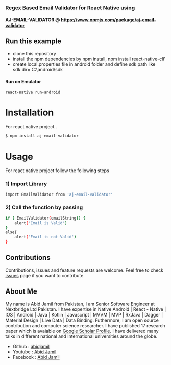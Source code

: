 ### Regex Based Email Validator for React Native using 

#### AJ-EMAIL-VALIDATOR @ https://www.npmjs.com/package/aj-email-validator 


## Run this example 

- clone this repository
- install the npm dependencies by npm install, npm install react-native-cli'
- create local.properties file in android folder and define sdk path like sdk.dir= C\:\\android\\sdk

#### Run on Emulator
`react-native run-android`

# Installation

For react native project..

```sh
$ npm install aj-email-validator
```

# Usage
For react native project follow the following steps
### 1) Import Library
```sh
import EmailValidator from 'aj-email-validator'
```
### 2) Call the function by passing
```sh
if ( EmailValidator(emailString)) {
    alert('Email is Valid')
}
else{
    alert('Email is not Valid')
}
```
## Contributions 
Contributions, issues and feature requests are welcome.
Feel free to check [issues](https://github.com/abidjamil/ReactNativeEmailValidator/issues "issues") page if you want to contribute.

## About Me
My name is Abid Jamil from Pakistan, I am Senior Software Engineer at Nextbridge Ltd Pakistan. I have expertise in Native Android | React - Native | IOS | Android | Java | Kotlin | Javascript | MVVM | MVP | RxJava | Dagger | Material Design | Live Data | Data Binding. Futhermore, I am open source contribution and computer science researcher. I have published 17 research paper which is avaiable on [Google Scholar Profile](https://scholar.google.com/citations?user=sl7oXNsAAAAJ&hl=en "Google Scholar Profile").  I have delivered many talks in different national and International universities around the globe. 

- Github : [abidjamil ](https://github.com/abidjamil "abidjamil ")
- Youtube : [Abid Jamil](https://www.youtube.com/channel/UCzhsWt46D-oOX5VyubOS3jQ "Abid Jamil")
- Facebook : [Abid Jamil](http://www.facebook.com/chabidgill "Abid Jamil")





